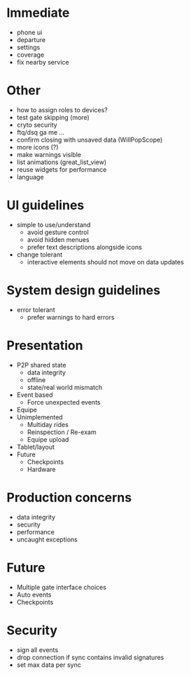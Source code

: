 
# Immediate
 - phone ui
  - departure
  - settings
 - coverage
 - fix nearby service

# Other
 - how to assign roles to devices?
 - test gate skipping (more)
 - cryto security
 - ftq/dsq ga me ...
 - confirm closing with unsaved data (WillPopScope)
 - more icons (?)
 - make warnings visible
 - list animations (great_list_view)
 - reuse widgets for performance
 - language

# UI guidelines
 - simple to use/understand
	- avoid gesture control
	- avoid hidden menues
	- prefer text descriptions alongside icons
 - change tolerant
	- interactive elements should not move on data updates

# System design guidelines
 - error tolerant
	- prefer warnings to hard errors

# Presentation
 - P2P shared state
	- data integrity
	- offline
	- state/real world mismatch
 - Event based
	- Force unexpected events
 - Equipe
 - Unimplemented
	- Multiday rides
	- Reinspection / Re-exam
	- Equipe upload
 - Tablet/layout
 - Future
	- Checkpoints
	- Hardware

# Production concerns
 - data integrity
 - security
 - performance
 - uncaught exceptions

# Future
 - Multiple gate interface choices
 - Auto events
 - Checkpoints

# Security
 - sign all events
 - drop connection if sync contains invalid signatures
 - set max data per sync
